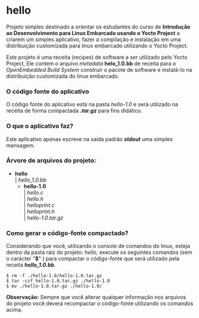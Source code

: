 # hello
Projeto simples destinado a orientar os estudantes do curso de **Introdução ao Desenvolvimento para Linux Embarcado usando o Yocto Project** a criarem um simples aplicativo, fazer a compilação e instalação em uma distribuição customizada para linux embarcado utilizando o Yocto Project.

Este projeto é uma receita (recipes) de software a ser utilizado pelo Yocto Project, Ele contem o arquivo *metadata* **helo_1.0.bb** de receita para o *OpenEmbedded Build System* construir o pacote de software e instalá-lo na distribuição customizada do linux embarcado.

### O código fonte do aplicativo
O código fonte do aplicativo está na pasta *hello-1.0* e será utilizado na receita de forma compactada ***.tar.gz*** para fins didático.

### O que o aplicativo faz?
Este aplicativo apenas escreve na saída padrão ***stdout*** uma simples mensagem.

### Árvore de arquivos do projeto:
+ **hello**<br />
  |  *hello_1.0.bb*<br/>
  +  **hello-1.0**<br/>
  |  *hello.c*<br/>
  |  *hello.h*<br/>
  |  *helloprint.c*<br/>
  |  *helloprint.h*<br/>
  |  *hello-1.0.tar.gz*<br/>
  
### Como gerar o código-fonte compactado?
Considerando que você, utilizando o console de comandos do linux, esteja dentro da pasta raiz do projeto: *hello*, execute os seguintes comandos (sem o carácter "**$**" ) para compactar o código-fonte que será utilizado pela receita ***hello_1.0.bb***.

`$ rm -f ./hello-1.0/hello-1.0.tar.gz` <br/>
`$ tar -czf hello-1.0.tar.gz ./hello-1.0`<br/>
`$ mv ./hello-1.0.tar.gz ./hello-1.0/`<br/>

**Observação:** Sempre que você alterar qualquer informação nos arquivos do projeto você deverá recompactar o código-fonte utilizando os comandos acima.
